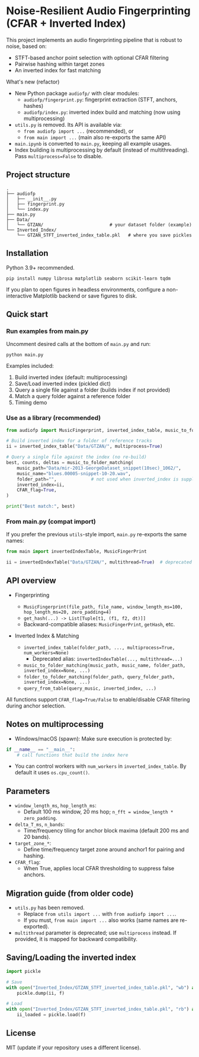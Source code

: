 # Noise-Resilient Audio Fingerprinting (CFAR + Inverted Index)

This project implements an audio fingerprinting pipeline that is robust to noise, based on:
- STFT-based anchor point selection with optional CFAR filtering
- Pairwise hashing within target zones
- An inverted index for fast matching

What's new (refactor)
- New Python package `audiofp/` with clear modules:
  - `audiofp/fingerprint.py`: fingerprint extraction (STFT, anchors, hashes)
  - `audiofp/index.py`: inverted index build and matching (now using multiprocessing)
- `utils.py` is removed. Its API is available via:
  - `from audiofp import ...` (recommended), or
  - `from main import ...` (main also re-exports the same API)
- `main.ipynb` is converted to `main.py`, keeping all example usages.
- Index building is multiprocessing by default (instead of multithreading). Pass `multiprocess=False` to disable.

## Project structure

```
.
├── audiofp
│   ├── __init__.py
│   ├── fingerprint.py
│   └── index.py
├── main.py
├── Data/
│   └── GTZAN/                         # your dataset folder (example)
└── Inverted_Index/
    └── GTZAN_STFT_inverted_index_table.pkl   # where you save pickles
```

## Installation

Python 3.9+ recommended.

```
pip install numpy librosa matplotlib seaborn scikit-learn tqdm
```

If you plan to open figures in headless environments, configure a non-interactive Matplotlib backend or save figures to disk.

## Quick start

### Run examples from main.py

Uncomment desired calls at the bottom of `main.py` and run:

```
python main.py
```

Examples included:
1. Build inverted index (default: multiprocessing)
2. Save/Load inverted index (pickled dict)
3. Query a single file against a folder (builds index if not provided)
4. Match a query folder against a reference folder
5. Timing demo

### Use as a library (recommended)

```python
from audiofp import MusicFingerprint, inverted_index_table, music_to_folder_matching

# Build inverted index for a folder of reference tracks
ii = inverted_index_table("Data/GTZAN/", multiprocess=True)

# Query a single file against the index (no re-build)
best, counts, deltas = music_to_folder_matching(
    music_path="Data/mir-2013-GeorgeDataset_snippet(10sec)_1062/",
    music_name="blues.00005-snippet-10-20.wav",
    folder_path="",             # not used when inverted_index is supplied
    inverted_index=ii,
    CFAR_flag=True,
)

print("Best match:", best)
```

### From main.py (compat import)

If you prefer the previous `utils`-style import, `main.py` re-exports the same names:

```python
from main import invertedIndexTable, MusicFingerPrint

ii = invertedIndexTable("Data/GTZAN/", multithread=True)  # deprecated alias, mapped to multiprocess=True
```

## API overview

- Fingerprinting
  - `MusicFingerprint(file_path, file_name, window_length_ms=100, hop_length_ms=20, zero_padding=4)`
  - `get_hash(...) -> List[Tuple[t1, (f1, f2, dt)]]`
  - Backward-compatible aliases: `MusicFingerPrint`, `getHash`, etc.

- Inverted Index & Matching
  - `inverted_index_table(folder_path, ..., multiprocess=True, num_workers=None)`
    - Deprecated alias: `invertedIndexTable(..., multithread=...)`
  - `music_to_folder_matching(music_path, music_name, folder_path, inverted_index=None, ...)`
  - `folder_to_folder_matching(folder_path, query_folder_path, inverted_index=None, ...)`
  - `query_from_table(query_music, inverted_index, ...)`

All functions support `CFAR_flag=True/False` to enable/disable CFAR filtering during anchor selection.

## Notes on multiprocessing

- Windows/macOS (spawn): Make sure execution is protected by:

```python
if __name__ == "__main__":
    # call functions that build the index here
```

- You can control workers with `num_workers` in `inverted_index_table`. By default it uses `os.cpu_count()`.

## Parameters

- `window_length_ms`, `hop_length_ms`:
  - Default 100 ms window, 20 ms hop; `n_fft = window_length * zero_padding`.
- `delta_T_ms`, `n_bands`:
  - Time/frequency tiling for anchor block maxima (default 200 ms and 20 bands).
- `target_zone_*`:
  - Define time/frequency target zone around anchor1 for pairing and hashing.
- `CFAR_flag`:
  - When True, applies local CFAR thresholding to suppress false anchors.

## Migration guide (from older code)

- `utils.py` has been removed.
  - Replace `from utils import ...` with `from audiofp import ...`.
  - If you must, `from main import ...` also works (same names are re-exported).
- `multithread` parameter is deprecated; use `multiprocess` instead. If provided, it is mapped for backward compatibility.

## Saving/Loading the inverted index

```python
import pickle

# Save
with open("Inverted_Index/GTZAN_STFT_inverted_index_table.pkl", "wb") as f:
    pickle.dump(ii, f)

# Load
with open("Inverted_Index/GTZAN_STFT_inverted_index_table.pkl", "rb") as f:
    ii_loaded = pickle.load(f)
```

## License

MIT (update if your repository uses a different license).
